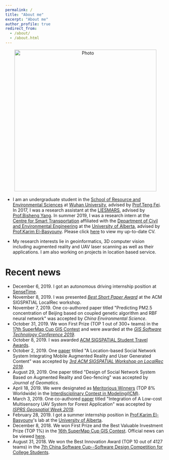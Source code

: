 ```yaml
---
permalink: /
title: "About me"
excerpt: "About me"
author_profile: true
redirect_from: 
  - /about/
  - /about.html
---
```


<p align="center">
  <img src="https://yueyuanwen.github.io/files/yueyuanwen1.jpg?raw=true" alt="Photo" style="width: 450px;"/> 
</p>

* I am an undergraduate student in the [School of Resource and Environmental Sciences](https://sres.whu.edu.cn/English/Home.htm) at [Wuhan University](https://en.whu.edu.cn/), advised by [Prof.Teng Fei](https://faculty.whu.edu.cn/show.jsp?lang=en&n=Fei%20Teng). In 2017, I was a research assistant at the [LIESMARS](http://www.lmars.whu.edu.cn/index.php?l=en), advised by [Prof.Bisheng Yang](http://www.lmars.whu.edu.cn/prof_web/yangbisheng/yangbisheng.htm). In summer 2019, I was a research intern at the [Centre for Smart Transportation](https://www.ualberta.ca/engineering/research/groups/smart-transportation) affiliated with the [Department of Civil and Environmental Engineering](https://www.ualberta.ca/civil-environmental-engineering) at the [University of Alberta](https://www.ualberta.ca/), advised by [Prof.Karim El-Basyouny](https://www.ualberta.ca/engineering/research/groups/smart-transportation/people/faculty-and-staff/karim-el-basyouny). Please click [here](https://yueyuanwen.github.io/files/yueyuanwen_cv.pdf) to view my up-to-date CV.

* My research interests lie in geoinformatics, 3D computer vision including augmented reality and UAV laser scanning as well as their applications. I am also working on projects in location based service. 

# Recent news
* December 6, 2019. I got an autonomous driving internship position at [SenseTime](https://www.sensetime.com/en/).
* November 8, 2019. I was presented *[Best Short Paper Award](https://yueyuanwen.github.io/files/Spatial.pdf)* at the ACM SIGSPATIAL LocalRec workshop.
* November 7, 2019. One co-authored paper titled "Predicting PM2.5 concentration of Beijing based on coupled genetic algorithm and RBF neural network" was accepted by *China Environmental Science*.
* October 31, 2019. We won First Prize (TOP 1 out of 300+ teams) in the [17th SuperMap Cup GIS Contest](http://www.giscontest.com/en/) and were awarded at the [*GIS Software Technology Conference 2019*](http://www.gistc.com/en/gtc2019/index.asp).
* October 8, 2019. I was awarded [ACM SIGSPATIAL Student Travel Awards](https://sigspatial2019.sigspatial.org/travel-grants/). 
* October 2, 2019. One [paper](https://dl.acm.org/citation.cfm?doid=3356994.3365507) titiled "A Location-based Social Network System Integrating Mobile Augmented Reality and User Generated Content" was accepted by [*3rd ACM SIGSPATIAL Workshop on LocalRec 2019*](http://www.ec.tuwien.ac.at/localrec2019/).
* August 29, 2019. One paper titled "Design of Social Network System Based on Augmented Reality and Geo-fencing" was accepted by *Journal of Geomatics*.
* April 18, 2019. We were designated as [Meritorious Winners](https://yueyuanwen.github.io/files/ICM_result.pdf) (TOP 8% Worldwide) in the [Interdisciplinary Contest in Modeling(ICM)](https://www.comap.com/undergraduate/contests/index.html).
* March 3, 2019. One co-authored [paper](https://www.int-arch-photogramm-remote-sens-spatial-inf-sci.net/XLII-2-W13/1027/2019/) titled "Integration of A Low-cost Multisensory UAV System for Forest Application" was accepted by [*ISPRS Geospatial Week 2019*](https://www.gsw2019.org/).
* February 28, 2019. I got a summer internship position in [Prof.Karim El-Basyouny](https://www.ualberta.ca/engineering/research/groups/smart-transportation/people/faculty-and-staff/karim-el-basyouny)'s lab at the [University of Alberta](https://www.ualberta.ca/).
* December 8, 2018. We won First Prize and the Best Valuable Investment Prize (TOP 1%) in the [16th SuperMap Cup GIS Contest](http://www.giscontest.com/en/list-6.aspx). Official news can be viewed [here](http://www.giscontest.com/cn/view-1000-96.aspx).
* August 31, 2018. We won the Best Innovation Award (TOP 10 out of 4127 teams) in the [7th China Software Cup--Software Design Competition for College Students](http://www.cnsoftbei.com/do/showsp.php?fid=6&id=36).


<div style="width:100px;height:100px;display:none">
	<script type="text/javascript" src="//rf.revolvermaps.com/0/0/9.js?i=5z4frq15pm2&amp;t=revolvermaps" async="async"></script>
</div>

